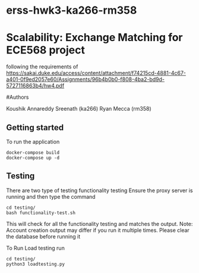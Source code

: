 # erss-hwk3-ka266-rm358

# Scalability: Exchange Matching for ECE568 project
following the requirements of  https://sakai.duke.edu/access/content/attachment/f74215cd-4881-4c67-a401-0f9ed2057e60/Assignments/96b4b0b0-f808-4ba2-bd9d-5727116863b4/hw4.pdf

#Authors 

Koushik Annareddy Sreenath (ka266)
Ryan Mecca (rm358)

## Getting started
To run the application 

```
docker-compose build
docker-compose up -d
```

## Testing

There are two type of testing functionality testing
Ensure the proxy server is running and then type the command
```
cd testing/
bash functionality-test.sh 

```

This will check for all the functionality testing and matches the output.
Note: Account creation output may differ if you run it multiple times. Please clear the database before running it


To Run Load testing run 

```
cd testing/
python3 loadtesting.py 

```
